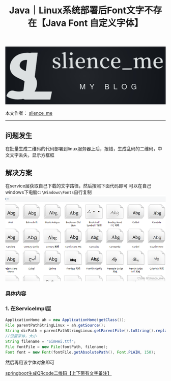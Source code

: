 ﻿---
layout: post
title: Java｜Linux系统部署后Font文字不存在【Java Font 自定义字体】
categories: [Java, Linux]
description: Linux系统部署后Font文字不存在【Java Font 自定义字体】
keywords: 编程语言, Java, Linux
mermaid: false
sequence: false
flow: false
mathjax: false
mindmap: false
mindmap2: false
---

![img](https://raw.githubusercontent.com/slience-me/picGo/master/images/logo_slienceme3.jpeg)

本文作者： [slience_me](https://slienceme.cn/)

---

## 问题发生
在批量生成二维码的代码部署到linux服务器上后，报错，生成乱码的二维码，中文文字丢失，显示方框框

## 解决方案
在service层获取自己下载的文字路径，然后按照下面代码即可
可以在自己windows下电脑`C:\Windows\Fonts`自行复制
![Alt Text](/images/posts/211a145d4bec4cddb75f53623cd0d246.png)
### 具体内容

### 1. 在ServiceImpl层
```java
ApplicationHome ah = new ApplicationHome(getClass());
File parentPathStringLinux = ah.getSource();
String dirPath = parentPathStringLinux.getParentFile().toString().replace("\\", "/") + path;
//设置字体，大小
String filename = "SimHei.ttf";
File fontFile = new File(fontPath, filename);
Font font = new Font(fontFile.getAbsolutePath(), Font.PLAIN, 150);
```
然后再用该字体对象即可


[ springboot生成QRcode二维码【上下带有文字备注】](https://blog.csdn.net/Slience_me/article/details/128689799)

